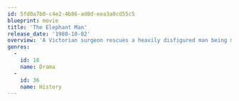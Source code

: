 ```yaml
---
id: 5fd0a7b0-c4e2-4b86-ad0d-eea3a0cd55c5
blueprint: movie
title: 'The Elephant Man'
release_date: '1980-10-02'
overview: 'A Victorian surgeon rescues a heavily disfigured man being mistreated by his "owner" as a side-show freak. Behind his monstrous façade, there is revealed a person of great intelligence and sensitivity. Based on the true story of Joseph Merrick (called John Merrick in the film), a severely deformed man in 19th century London.'
genres:
  -
    id: 18
    name: Drama
  -
    id: 36
    name: History
---
```

